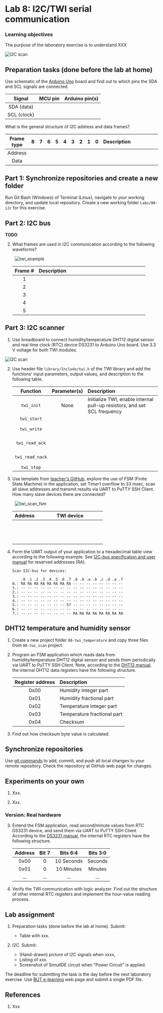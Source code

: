 # Lab 8: I2C/TWI serial communication

### Learning objectives

The purpose of the laboratory exercise is to understand XXX

![I2C scan](Images/arduino_uno_i2c.jpg)


## Preparation tasks (done before the lab at home)

Use schematic of the [Arduino Uno](../../Docs/arduino_shield.pdf) board and find out to which pins the SDA and SCL signals are connected.

   | **Signal** | **MCU pin** | **Arduino pin(s)** |
   | :-: | :-: | :-: |
   | SDA (data)  |  |  |
   | SCL (clock) |  |  |

What is the general structure of I2C address and data frames?

   | **Frame type** | **8** | **7** | **6** | **5** | **4** | **3** | **2** | **1** | **0** | **Description**&nbsp;&nbsp;&nbsp;&nbsp;&nbsp;&nbsp;&nbsp;&nbsp;&nbsp;&nbsp;&nbsp;&nbsp;&nbsp;&nbsp;&nbsp;&nbsp;&nbsp;&nbsp;&nbsp;&nbsp;&nbsp;&nbsp;&nbsp;&nbsp;&nbsp;&nbsp;&nbsp;&nbsp;&nbsp;&nbsp;&nbsp;&nbsp;&nbsp;&nbsp;&nbsp;&nbsp;&nbsp;&nbsp;&nbsp;&nbsp;&nbsp;&nbsp;&nbsp;&nbsp; |
   | :-: | :-: | :-: | :-: | :-: | :-: | :-: | :-: | :-: | :-: | :-- |
   | Address | | | | | | | | | | |
   | Data    | | | | | | | | | | |


## Part 1: Synchronize repositories and create a new folder

Run Git Bash (Windows) of Terminal (Linux), navigate to your working directory, and update local repository. Create a new working folder `Labs/08-i2c` for this exercise.


## Part 2: I2C bus

**TODO**

2. What frames are used in I2C communication according to the following waveforms?

   &nbsp;
   ![twi_example](../../Images/twi-dht12_temperature_decoded.png "TWI communication example")

   | **Frame #** | **Description** |
   | :-: | :-- |
   | 1 | &nbsp;&nbsp;&nbsp;&nbsp;&nbsp;&nbsp;&nbsp;&nbsp;&nbsp;&nbsp;&nbsp;&nbsp;&nbsp;&nbsp;&nbsp;&nbsp;&nbsp;&nbsp;&nbsp;&nbsp;&nbsp;&nbsp;&nbsp;&nbsp;&nbsp;&nbsp;&nbsp;&nbsp;&nbsp;&nbsp;&nbsp;&nbsp;&nbsp;&nbsp;&nbsp;&nbsp;&nbsp;&nbsp;&nbsp;&nbsp;&nbsp;&nbsp;&nbsp;&nbsp;&nbsp;&nbsp;&nbsp;&nbsp;&nbsp;&nbsp;&nbsp;&nbsp;&nbsp;&nbsp;&nbsp;&nbsp;&nbsp;&nbsp;&nbsp;&nbsp;&nbsp;&nbsp;&nbsp;&nbsp;&nbsp;&nbsp;&nbsp;&nbsp;&nbsp;&nbsp;&nbsp;&nbsp;&nbsp;&nbsp;&nbsp;&nbsp;&nbsp;&nbsp;&nbsp;&nbsp; |
   | 2 |  |
   | 3 |  |
   | 4 |  |
   | 5 |  |





## Part 3: I2C scanner

1. Use breadboard to connect humidity/temperature DHT12 digital sensor and real time clock (RTC) device DS3231 to Arduino Uno board. Use 3.3 V voltage for both TWI modules.

![I2C scan](Images/screenshot_simulide_i2c_scan.png)

2. Use header file `library/Include/twi.h` of the TWI library and add the functions' input parameters, output values, and description to the following table.

   | **Function** | **Parameter(s)** | **Description** |
   | :-: | :-: | :-- |
   | `twi_init` | None | Initialize TWI, enable internal pull-up resistors, and set SCL frequency |
   | `twi_start` |  |  |
   | `twi_write` | <br>&nbsp; |  |
   | `twi_read_ack` | <br>&nbsp; |  |
   | `twi_read_nack` | <br>&nbsp; |  |
   | `twi_stop` |  |  |

3. Use template from [teacher's GitHub](https://github.com/tomas-fryza/Digital-electronics-2/blob/master/Labs/08-twi_scan/main.c), explore the use of FSM (Finite State Machine) in the application, set Timer1 overflow to 33 msec, scan all slave addresses and transmit results via UART to PuTTY SSH Client. How many slave devices there are connected?

    &nbsp;
    ![twi_scan_fsm](../../Images/fsm_twi_scan.png "Finite State Machine of TWI scanner")

    | **Address** | **TWI device** |
    | :-: | :-: |
    |  | &nbsp;&nbsp;&nbsp;&nbsp;&nbsp;&nbsp;&nbsp;&nbsp;&nbsp;&nbsp;&nbsp;&nbsp;&nbsp;&nbsp;&nbsp;&nbsp;&nbsp;&nbsp;&nbsp;&nbsp;&nbsp;&nbsp;&nbsp;&nbsp;&nbsp;&nbsp;&nbsp;&nbsp;&nbsp;&nbsp;&nbsp;&nbsp;&nbsp;&nbsp;&nbsp;&nbsp;&nbsp;&nbsp;&nbsp;&nbsp;&nbsp;&nbsp;&nbsp;&nbsp;&nbsp;&nbsp;&nbsp; |
    |  | &nbsp; |
    |  | &nbsp; |

4. Form the UART output of your application to a hexadecimal table view according to the following example. See [I2C-bus specification and user manual](https://www.nxp.com/docs/en/user-guide/UM10204.pdf) for reserved addresses (RA).

    ```
    Scan I2C-bus for devices:
    
        .0 .1 .2 .3 .4 .5 .6 .7 .8 .9 .a .b .c .d .e .f
    0.: RA RA RA RA RA RA RA RA -- -- -- -- -- -- -- -- 
    1.: -- -- -- -- -- -- -- -- -- -- -- -- -- -- -- -- 
    2.: -- -- -- -- -- -- -- -- -- -- -- -- -- -- -- -- 
    3.: -- -- -- -- -- -- -- -- -- -- -- -- -- -- -- -- 
    4.: -- -- -- -- -- -- -- -- -- -- -- -- -- -- -- -- 
    5.: -- -- -- -- -- -- -- 57 -- -- -- -- -- -- -- --
    6.: -- -- -- -- -- -- -- -- -- -- -- -- -- -- -- -- 
    7.: -- -- -- -- -- -- -- -- RA RA RA RA RA RA RA RA
    ```


## DHT12 temperature and humidity sensor

1. Create a new project folder `08-twi_temperature` and copy three files from `08-twi_scan` project.

2. Program an FSM application which reads data from humidity/temperature DHT12 digital sensor and sends them periodically via UART to PuTTY SSH Client. Note, according to the [DHT12 manual](../../Docs/dht12_manual.pdf), the internal DHT12 data registers have the following structure.

   | **Register address** | **Description** |
   | :-: | :-- |
   | 0x00 | Humidity integer part |
   | 0x01 | Humidity fractional part |
   | 0x02 | Temperature integer part |
   | 0x03 | Temperature fractional part |
   | 0x04 | Checksum |

3. Find out how checksum byte value is calculated.










## Synchronize repositories

Use [git commands](https://github.com/tomas-fryza/Digital-electronics-2/wiki/Git-useful-commands) to add, commit, and push all local changes to your remote repository. Check the repository at GitHub web page for changes.


## Experiments on your own

1. Xxx.

2. Xxx.


### Version: Real hardware

3. Extend the FSM application, read second/minute values from RTC DS3231 device, and send them via UART to PuTTY SSH Client. According to the [DS3231 manual](../../Docs/ds3231_manual.pdf), the internal RTC registers have the following structure.

   | **Address** | **Bit 7** | **Bits 6:4** | **Bits 3:0** |
   | :-: | :-: | :-: | :-: |
   | 0x00 | 0 | 10 Seconds | Seconds |
   | 0x01 | 0 | 10 Minutes | Minutes |
   | ... | ... | ... | ... |

4. Verify the TWI communication with logic analyzer. Find out the structure of other internal RTC registers and implement the hour-value reading process.


## Lab assignment

1. Preparation tasks (done before the lab at home). Submit:
   * Table with xxx.

2. I2C. Submit:
   * (Hand-drawn) picture of I2C signals when xxxx,
   * Listing of xxx.
   * Screenshot of SimulIDE circuit when "Power Circuit" is applied.

The deadline for submitting the task is the day before the next laboratory exercise. Use [BUT e-learning](https://moodle.vutbr.cz/) web page and submit a single PDF file.


## References

1. Xxx
